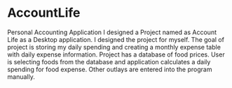 # AccountLife
Personal Accounting Application
I designed a Project named as Account Life as a Desktop application. I designed the project for myself. The goal of project is storing my daily spending and creating a monthly expense table with daily expense information. Project has a database of food prices. User is selecting foods from the database and application calculates a daily spending for food expense. Other outlays are entered into the program manually.
